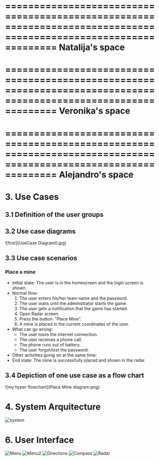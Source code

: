=================================================================================================================
Natalija's space
=================================================================================================================
































































































=================================================================================================================
Veronika's space
=================================================================================================================

































































































=================================================================================================================
Alejandro's space
=================================================================================================================
# 3. Use Cases
## 3.1 Definition of the user groups
## 3.2 Use case diagrams
![first](UseCase Diagram0.jpg)
## 3.3 Use case scenarios

### Place a mine
* Initial state: The user is in the homescreen and the login screen is shown.
* Normal flow:
  1. The user enters his/her team name and the password.
  2. The user waits until the administrator starts the game.
  3. The user gets a notification that the game has started.
  4. Open Radar screen.
  5. Press the button: "Place Mine".
  6. A mine is placed in the current coordinates of the user.
* What can go wrong: 
  + The user loses the internet connection.
  + The user receives a phone call.
  + The phone runs out of battery.
  + The user forgot/lost the password.
* Other activities going on at the same time:
* End state: The mine is successfully placed and shown in the radar.



## 3.4 Depiction of one use case as a flow chart
![my hyper flowchart](Place Mine diagram.png)



# 4. System Arquitecture

![system](Systems.png)

# 6. User Interface

![Menu](Menu.png)
![Menu2](Menu2.png)
![Directions](Directions.png)
![Compass](Compass.png)
![Radar](Capture.png)

